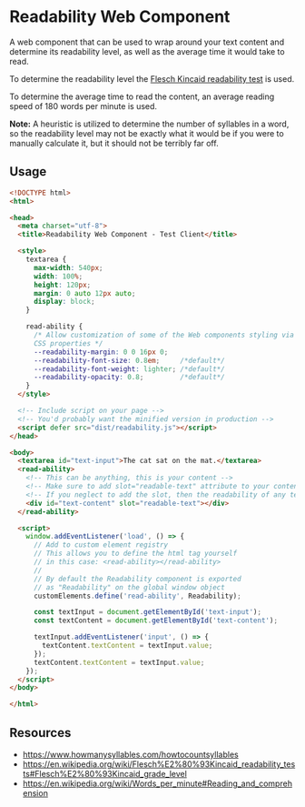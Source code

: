 # Readability Web Component
A web component that can be used to wrap around your text content and determine its readability level, as well as the average time it would take to read.

To determine the readability level the [Flesch Kincaid readability test](https://en.wikipedia.org/wiki/Flesch%E2%80%93Kincaid_readability_tests) is used.

To determine the average time to read the content, an average reading speed of 180 words per minute is used.

**Note:** A heuristic is utilized to determine the number of syllables in a word, so the readability level may not be exactly what it would be if you were to manually calculate it, but it should not be terribly far off.

## Usage
```html
<!DOCTYPE html>
<html>

<head>
  <meta charset="utf-8">
  <title>Readability Web Component - Test Client</title>

  <style>
    textarea {
      max-width: 540px;
      width: 100%;
      height: 120px;
      margin: 0 auto 12px auto;
      display: block;
    }

    read-ability {
      /* Allow customization of some of the Web components styling via
      CSS properties */
      --readability-margin: 0 0 16px 0;
      --readability-font-size: 0.8em;     /*default*/
      --readability-font-weight: lighter; /*default*/
      --readability-opacity: 0.8;         /*default*/
    }
  </style>

  <!-- Include script on your page -->
  <!-- You'd probably want the minified version in production -->
  <script defer src="dist/readability.js"></script>
</head>

<body>
  <textarea id="text-input">The cat sat on the mat.</textarea>
  <read-ability>
    <!-- This can be anything, this is your content -->
    <!-- Make sure to add slot="readable-text" attribute to your content if you also want it to be rendered -->
    <!-- If you neglect to add the slot, then the readability of any text contained by the component is computed, without displaying it -->
    <div id="text-content" slot="readable-text"></div>
  </read-ability>

  <script>
    window.addEventListener('load', () => {
      // Add to custom element registry
      // This allows you to define the html tag yourself
      // in this case: <read-ability></read-ability>
      //
      // By default the Readability component is exported
      // as "Readability" on the global window object
      customElements.define('read-ability', Readability);

      const textInput = document.getElementById('text-input');
      const textContent = document.getElementById('text-content');

      textInput.addEventListener('input', () => {
        textContent.textContent = textInput.value;
      });
      textContent.textContent = textInput.value;
    });
  </script>
</body>

</html>
```

## Resources
- https://www.howmanysyllables.com/howtocountsyllables
- https://en.wikipedia.org/wiki/Flesch%E2%80%93Kincaid_readability_tests#Flesch%E2%80%93Kincaid_grade_level
- https://en.wikipedia.org/wiki/Words_per_minute#Reading_and_comprehension